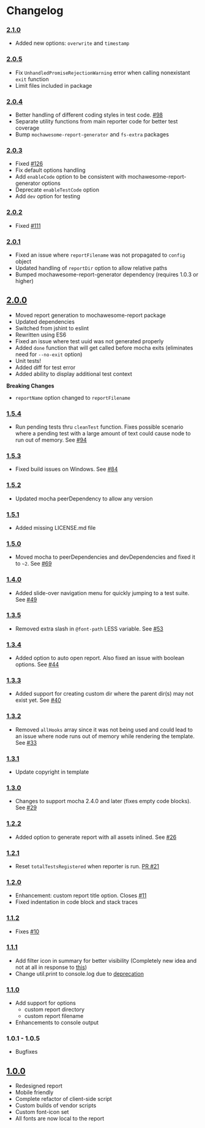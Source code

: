 # Changelog

### [2.1.0](https://github.com/adamgruber/mochawesome/releases/tag/2.1.0)
- Added new options: `overwrite` and `timestamp`

### [2.0.5](https://github.com/adamgruber/mochawesome/releases/tag/2.0.5)
- Fix `UnhandledPromiseRejectionWarning` error when calling nonexistant `exit` function
- Limit files included in package

### [2.0.4](https://github.com/adamgruber/mochawesome/releases/tag/2.0.4)
- Better handling of different coding styles in test code. [#98](https://github.com/adamgruber/mochawesome/issues/98)
- Separate utility functions from main reporter code for better test coverage
- Bump `mochawesome-report-generator` and `fs-extra` packages

### [2.0.3](https://github.com/adamgruber/mochawesome/releases/tag/2.0.3)
- Fixed [#126](https://github.com/adamgruber/mochawesome/issues/126)
- Fix default options handling
- Add `enableCode` option to be consistent with mochawesome-report-generator options
- Deprecate `enableTestCode` option
- Add `dev` option for testing

### [2.0.2](https://github.com/adamgruber/mochawesome/releases/tag/2.0.2)
- Fixed [#111](https://github.com/adamgruber/mochawesome/issues/111)

### [2.0.1](https://github.com/adamgruber/mochawesome/releases/tag/2.0.1)
- Fixed an issue where `reportFilename` was not propagated to `config` object
- Updated handling of `reportDir` option to allow relative paths
- Bumped mochawesome-report-generator dependency (requires 1.0.3 or higher)

## [2.0.0](https://github.com/adamgruber/mochawesome/releases/tag/2.0.0)
- Moved report generation to mochawesome-report package
- Updated dependencies
- Switched from jshint to eslint
- Rewritten using ES6
- Fixed an issue where test uuid was not generated properly
- Added `done` function that will get called before mocha exits (eliminates need for `--no-exit` option)
- Unit tests!
- Added diff for test error
- Added ability to display additional test context

**Breaking Changes**
- `reportName` option changed to `reportFilename`

### [1.5.4](https://github.com/adamgruber/mochawesome/releases/tag/1.5.4)
- Run pending tests thru `cleanTest` function. Fixes possible scenario where a pending test with a large amount of text could cause node to run out of memory. See [#94](https://github.com/adamgruber/mochawesome/issues/94)

### [1.5.3](https://github.com/adamgruber/mochawesome/releases/tag/1.5.3)
- Fixed build issues on Windows. See [#84](https://github.com/adamgruber/mochawesome/pull/84)

### [1.5.2](https://github.com/adamgruber/mochawesome/releases/tag/1.5.2)
- Updated mocha peerDependency to allow any version

### [1.5.1](https://github.com/adamgruber/mochawesome/releases/tag/1.5.1)
- Added missing LICENSE.md file

### [1.5.0](https://github.com/adamgruber/mochawesome/releases/tag/1.5.0)
- Moved mocha to peerDependencies and devDependencies and fixed it to `~2`. See [#69](https://github.com/adamgruber/mochawesome/issues/69)

### [1.4.0](https://github.com/adamgruber/mochawesome/releases/tag/1.4.0)
- Added slide-over navigation menu for quickly jumping to a test suite. See [#49](https://github.com/adamgruber/mochawesome/issues/49)

### [1.3.5](https://github.com/adamgruber/mochawesome/releases/tag/1.3.5)
- Removed extra slash in `@font-path` LESS variable. See [#53](https://github.com/adamgruber/mochawesome/issues/53)

### [1.3.4](https://github.com/adamgruber/mochawesome/releases/tag/1.3.4)
- Added option to auto open report. Also fixed an issue with boolean options. See [#44](https://github.com/adamgruber/mochawesome/issues/44)

### [1.3.3](https://github.com/adamgruber/mochawesome/releases/tag/1.3.3)
- Added support for creating custom dir where the parent dir(s) may not exist yet. See [#40](https://github.com/adamgruber/mochawesome/issues/40)

### [1.3.2](https://github.com/adamgruber/mochawesome/releases/tag/1.3.2)
- Removed `allHooks` array since it was not being used and could lead to an issue where node runs out of memory while rendering the template. See [#33](https://github.com/adamgruber/mochawesome/issues/33)

### [1.3.1](https://github.com/adamgruber/mochawesome/releases/tag/1.3.1)
- Update copyright in template

### [1.3.0](https://github.com/adamgruber/mochawesome/releases/tag/1.3.0)
- Changes to support mocha 2.4.0 and later (fixes empty code blocks). See [#29](https://github.com/adamgruber/mochawesome/issues/29)

### [1.2.2](https://github.com/adamgruber/mochawesome/releases/tag/1.2.2)
- Added option to generate report with all assets inlined. See [#26](https://github.com/adamgruber/mochawesome/issues/26)

### [1.2.1](https://github.com/adamgruber/mochawesome/releases/tag/1.2.1)
- Reset `totalTestsRegistered` when reporter is run. [PR #21](https://github.com/adamgruber/mochawesome/pull/21)

### [1.2.0](https://github.com/adamgruber/mochawesome/releases/tag/1.2.0)
- Enhancement: custom report title option. Closes [#11](https://github.com/adamgruber/mochawesome/issues/11)
- Fixed indentation in code block and stack traces

### [1.1.2](https://github.com/adamgruber/mochawesome/releases/tag/1.1.2)
- Fixes [#10](https://github.com/adamgruber/mochawesome/issues/10)

### [1.1.1](https://github.com/adamgruber/mochawesome/releases/tag/1.1.0)
- Add filter icon in summary for better visibility (Completely new idea and not at all in response to [this](https://github.com/adamgruber/mochawesome/issues/5))
- Change util.print to console.log due to [deprecation](https://github.com/joyent/node/blob/master/doc/api/util.markdown#user-content-utilprint)

### [1.1.0](https://github.com/adamgruber/mochawesome/releases/tag/1.1.0)
- Add support for options
  - custom report directory
  - custom report filename
- Enhancements to console output

### 1.0.1 - 1.0.5
- Bugfixes

## [1.0.0](https://github.com/adamgruber/mochawesome/releases/tag/1.0.0)
- Redesigned report
- Mobile friendly
- Complete refactor of client-side script
- Custom builds of vendor scripts
- Custom font-icon set
- All fonts are now local to the report
